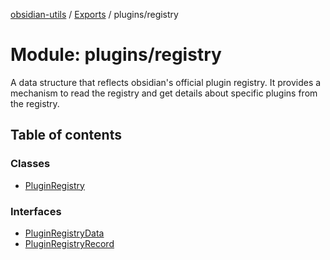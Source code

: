 [obsidian-utils](../README.md) / [Exports](../modules.md) / plugins/registry

# Module: plugins/registry

A data structure that reflects obsidian's official plugin registry. It provides a mechanism
to read the registry and get details about specific plugins from the registry.

## Table of contents

### Classes

- [PluginRegistry](../classes/plugins_registry.pluginregistry.md)

### Interfaces

- [PluginRegistryData](../interfaces/plugins_registry.pluginregistrydata.md)
- [PluginRegistryRecord](../interfaces/plugins_registry.pluginregistryrecord.md)
